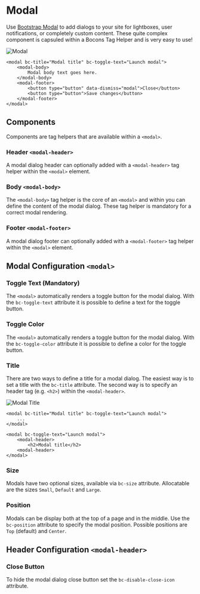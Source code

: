 # Modal

Use [Bootstrap Modal](https://getbootstrap.com/docs/4.0/layout/grid/) to add dialogs to your site for lightboxes, user notifications, or completely custom content. These quite complex component is capsuled within a Bocons Tag Helper and is very easy to use!

![Modal](https://raw.githubusercontent.com/brecons/bootstrap-tag-helper/master/docs/images/modal_01.PNG)

```markup
<modal bc-title="Modal title" bc-toggle-text="Launch modal">
    <modal-body>
        Modal body text goes here.
    </modal-body>
    <modal-footer>
        <button type="button" data-dismiss="modal">Close</button>
        <button type="button">Save changes</button>
    </modal-footer>
</modal>
```

## Components

Components are tag helpers that are available within a `<modal>`.

### Header `<modal-header>`

A modal dialog header can optionally added with a `<modal-header>` tag helper within the `<modal>` element.

### Body `<modal-body>`

The `<modal-body>` tag helper is the core of an `<modal>` and within you can define the content of the modal dialog. These tag helper is mandatory for a correct modal rendering.

### Footer `<modal-footer>`

A modal dialog footer can optionally added with a `<modal-footer>` tag helper within the `<modal>` element.

## Modal Configuration `<modal>`

### Toggle Text (Mandatory)

The `<modal>` automatically renders a toggle button for the modal dialog. With the `bc-toggle-text` attribute it is possible to define a text for the toggle button.

### Toggle Color

The `<modal>` automatically renders a toggle button for the modal dialog. With the `bc-toggle-color` attribute it is possible to define a color for the toggle button.

### Title

There are two ways to define a title for a modal dialog. The easiest way is to set a title with the `bc-title` attribute. The second way is to specify an header tag (e.g. `<h2>`) within the `<modal-header>`.

![Modal Title](https://raw.githubusercontent.com/brecons/bootstrap-tag-helper/master/docs/images/modal_02.PNG)

```markup
<modal bc-title="Modal title" bc-toggle-text="Launch modal">
    ...
</modal>
    
<modal bc-toggle-text="Launch modal">
    <modal-header>
        <h2>Modal title</h2>
    <modal-header>
</modal>
```

### Size

Modals have two optional sizes, available via `bc-size` attribute. Allocatable are the sizes `Small`, `Default` and `Large`.

### Position

Modals can be display both at the top of a page and in the middle. Use the `bc-position` attribute to specify the modal position. Possible positions are `Top` (default) and `Center`.

## Header Configuration `<modal-header>`

### Close Button

To hide the modal dialog close button set the `bc-disable-close-icon` attribute.